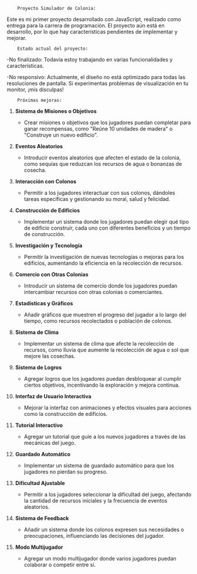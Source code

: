         Proyecto Simulador de Colonia:

Este es mi primer proyecto desarrollado con JavaScript, realizado como entrega para la carrera de programación. El proyecto aún está en desarrollo, por lo que hay características pendientes de implementar y mejorar.

        Estado actual del proyecto:

-No finalizado: Todavía estoy trabajando en varias funcionalidades y características.

-No responsivo: Actualmente, el diseño no está optimizado para todas las resoluciones de pantalla. Si experimentas problemas de visualización en tu monitor, ¡mis disculpas!

        Próximas mejoras:


1. **Sistema de Misiones o Objetivos**
   - Crear misiones o objetivos que los jugadores puedan completar para ganar recompensas, como "Reúne 10 unidades de madera" o "Construye un nuevo edificio".

2. **Eventos Aleatorios**
   - Introducir eventos aleatorios que afecten el estado de la colonia, como sequías que reduzcan los recursos de agua o bonanzas de cosecha.

3. **Interacción con Colonos**
   - Permitir a los jugadores interactuar con sus colonos, dándoles tareas específicas y gestionando su moral, salud y felicidad.

4. **Construcción de Edificios**
   - Implementar un sistema donde los jugadores puedan elegir qué tipo de edificio construir, cada uno con diferentes beneficios y un tiempo de construcción.

5. **Investigación y Tecnología**
   - Permitir la investigación de nuevas tecnologías o mejoras para los edificios, aumentando la eficiencia en la recolección de recursos.

6. **Comercio con Otras Colonias**
   - Introducir un sistema de comercio donde los jugadores puedan intercambiar recursos con otras colonias o comerciantes.

7. **Estadísticas y Gráficos**
   - Añadir gráficos que muestren el progreso del jugador a lo largo del tiempo, como recursos recolectados o población de colonos.

8. **Sistema de Clima**
   - Implementar un sistema de clima que afecte la recolección de recursos, como lluvia que aumente la recolección de agua o sol que mejore las cosechas.

9. **Sistema de Logros**
   - Agregar logros que los jugadores puedan desbloquear al cumplir ciertos objetivos, incentivando la exploración y mejora continua.

10. **Interfaz de Usuario Interactiva**
    - Mejorar la interfaz con animaciones y efectos visuales para acciones como la construcción de edificios.

11. **Tutorial Interactivo**
    - Agregar un tutorial que guíe a los nuevos jugadores a través de las mecánicas del juego.

12. **Guardado Automático**
    - Implementar un sistema de guardado automático para que los jugadores no pierdan su progreso.

13. **Dificultad Ajustable**
    - Permitir a los jugadores seleccionar la dificultad del juego, afectando la cantidad de recursos iniciales y la frecuencia de eventos aleatorios.

14. **Sistema de Feedback**
    - Añadir un sistema donde los colonos expresen sus necesidades o preocupaciones, influenciando las decisiones del jugador.

15. **Modo Multijugador**
    - Agregar un modo multijugador donde varios jugadores puedan colaborar o competir entre sí.


